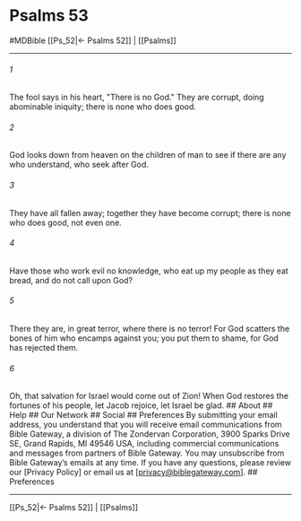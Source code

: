 # Psalms 53
#MDBible
[[Ps_52|← Psalms 52]] | [[Psalms]]

***






###### 1 


The fool says in his heart, "There is no God." They are corrupt, doing abominable iniquity; there is none who does good. 





###### 2 


God looks down from heaven on the children of man to see if there are any who understand, who seek after God. 





###### 3 


They have all fallen away; together they have become corrupt; there is none who does good, not even one. 





###### 4 


Have those who work evil no knowledge, who eat up my people as they eat bread, and do not call upon God? 





###### 5 


There they are, in great terror, where there is no terror! For God scatters the bones of him who encamps against you; you put them to shame, for God has rejected them. 





###### 6 


Oh, that salvation for Israel would come out of Zion! When God restores the fortunes of his people, let Jacob rejoice, let Israel be glad. ## About ## Help ## Our Network ## Social ## Preferences By submitting your email address, you understand that you will receive email communications from Bible Gateway, a division of The Zondervan Corporation, 3900 Sparks Drive SE, Grand Rapids, MI 49546 USA, including commercial communications and messages from partners of Bible Gateway. You may unsubscribe from Bible Gateway&rsquo;s emails at any time. If you have any questions, please review our [Privacy Policy] or email us at [privacy@biblegateway.com]. ## Preferences

***

[[Ps_52|← Psalms 52]] | [[Psalms]]
